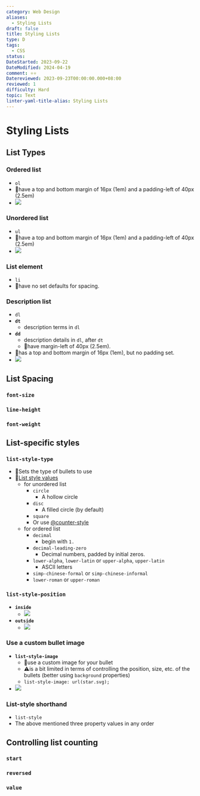 ```yaml
---
category: Web Design
aliases:
  - Styling Lists
draft: false
title: Styling Lists
type: D
tags:
  - CSS
status: 
DateStarted: 2023-09-22
DateModified: 2024-04-19
comment: ⭐⭐
Datereviewed: 2023-09-23T00:00:00.000+08:00
reviewed: 1
difficulty: Hard
topic: Text
linter-yaml-title-alias: Styling Lists
---
```


# Styling Lists

## List Types

### **Ordered list**

- `ol`
- 📌have a top and bottom margin of 16px (1em) and a padding-left of 40px (2.5em)
- ![](https://cdn.jsdelivr.net/gh/jenniferwonder/bimg/web-design/Paste-image-1695359623245image.png)

### **Unordered list**

- `ul`
- 📌have a top and bottom margin of 16px (1em) and a padding-left of 40px (2.5em)
- ![](https://cdn.jsdelivr.net/gh/jenniferwonder/bimg/web-design/Paste-image-1695359559748image.png)

### **List element**

- `li`
- 📌have no set defaults for spacing.

### **Description list**

- `dl`
- **`dt`**
  - description terms in `dl`
- **`dd`**
  - description details in `dl`, after `dt`
  - 📌have margin-left of 40px (2.5em).
- 📌has a top and bottom margin of 16px (1em), but no padding set.
- ![](https://cdn.jsdelivr.net/gh/jenniferwonder/bimg/web-design/Paste-image-1695359663654image.png)

## List Spacing

### `font-size`

### `line-height`

### `font-weight`

## List-specific styles

### **`list-style-type`**

- 📌Sets the type of bullets to use
- 📌[List style values](https://developer.mozilla.org/en-US/docs/Web/CSS/list-style-type)
  - for unordered list
    - `circle`
      - A hollow circle
    - `disc`
      - A filled circle (by default)
    - `square`
    - Or use [@counter-style](https://developer.mozilla.org/en-US/docs/Web/CSS/@counter-style)
  - for ordered list
    - `decimal`
      - begin with `1.`
    - `decimal-leading-zero`
      - Decimal numbers, padded by initial zeros.
    - `lower-alpha`, `lower-latin` or `upper-alpha`, `upper-latin`
      - ASCII letters
    - `simp-chinese-formal` or `simp-chinese-informal`
    - `lower-roman` or `upper-roman`

### **`list-style-position`**

- **`inside`**
  - ![](https://cdn.jsdelivr.net/gh/jenniferwonder/bimg/web-design/Paste-image-1695361307475image.png)
- **`outside`**
  - ![](https://cdn.jsdelivr.net/gh/jenniferwonder/bimg/web-design/Paste-image-1695361275290image.png)

### Use a custom bullet image

- **`list-style-image`**
  - 📌use a custom image for your bullet
  - ⚠️is a bit limited in terms of controlling the position, size, etc. of the bullets (better using `background` properties)
  - `list-style-image: url(star.svg);`
- ![](https://cdn.jsdelivr.net/gh/jenniferwonder/bimg/web-design/Paste-image-1695361727361image.png)

### List-style shorthand

- `list-style`
- The above mentioned three property values in any order

## Controlling list counting

### `start`

### `reversed`

### `value`
